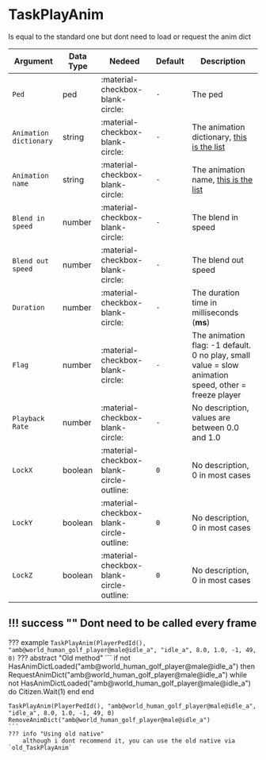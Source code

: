 # TaskPlayAnim
Is equal to the standard one but dont need to load or request the anim dict

| Argument              | Data Type                            | Nedeed                    | Default         | Description
| ----------------------| ------------------------------------ | ------------------------- |-----------------|-------------
| `Ped`                | ped | :material-checkbox-blank-circle: | `-` | The ped
| `Animation dictionary` | string | :material-checkbox-blank-circle: | `-` | The animation dictionary, [this is the list](https://alexguirre.github.io/animations-list/)
| `Animation name`       | string | :material-checkbox-blank-circle: | `-` | The animation name, [this is the list](https://alexguirre.github.io/animations-list/)
| `Blend in speed`       | number | :material-checkbox-blank-circle: | `-` | The blend in speed
| `Blend out speed`      | number | :material-checkbox-blank-circle: | `-` | The blend out speed
| `Duration`             | number | :material-checkbox-blank-circle: | `-` | The duration time in milliseconds (**ms**)
| `Flag`                 | number | :material-checkbox-blank-circle: | `-` | The animation flag: -1 default. 0 no play, small value = slow animation speed, other = freeze player
| `Playback Rate`        | number | :material-checkbox-blank-circle: | `-` | No description, values are between 0.0 and 1.0  
| `LockX`                | boolean | :material-checkbox-blank-circle-outline: | `0` | No description, 0 in most cases
| `LockY`                | boolean | :material-checkbox-blank-circle-outline: | `0` | No description, 0 in most cases
| `LockZ`                | boolean | :material-checkbox-blank-circle-outline: | `0` | No description, 0 in most cases

!!! success ""
    Dont need to be called every frame
---
??? example
    ```
    TaskPlayAnim(PlayerPedId(), "amb@world_human_golf_player@male@idle_a", "idle_a", 8.0, 1.0, -1, 49, 0)
    ```
??? abstract "Old method"
    ```
    if not HasAnimDictLoaded("amb@world_human_golf_player@male@idle_a") then
        RequestAnimDict("amb@world_human_golf_player@male@idle_a")
        while not HasAnimDictLoaded("amb@world_human_golf_player@male@idle_a") do 
            Citizen.Wait(1) 
        end
    end

    TaskPlayAnim(PlayerPedId(), "amb@world_human_golf_player@male@idle_a", "idle_a", 8.0, 1.0, -1, 49, 0)
    RemoveAnimDict("amb@world_human_golf_player@male@idle_a")
    ```
    ??? info "Using old native"
        although i dont recommend it, you can use the old native via `old_TaskPlayAnim`